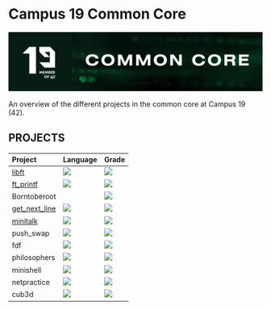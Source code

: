 # Campus 19 Common Core
![common-core-header](https://github.com/P-Claus/19-common-core/blob/main/common-core-header.png)

An overview of the different projects in the common core at Campus 19 (42).

## PROJECTS
<div>

| Project | Language | Grade |
| :--- | :--- | :--- |
| [libft](https://github.com/P-Claus/libft) | <img src="https://img.shields.io/github/languages/top/P-Claus/libft?" /> | <img src="https://img.shields.io/badge/125%20%2F%20100%20-success" />
| [ft_printf](https://github.com/P-Claus/ft_printf) | <img src="https://img.shields.io/github/languages/top/P-Claus/ft_printf?" /> | <img src="https://img.shields.io/badge/100%20%2F%20100%20-success" />
|Borntoberoot |  | <img src="https://img.shields.io/badge/115%20%2F%20100%20-success" /> 
| [get_next_line](https://github.com/P-Claus/get_next_line) | <img src="https://img.shields.io/github/languages/top/P-Claus/get_next_line?" /> | <img src="https://img.shields.io/badge/125%20%2F%20100%20-success" />
| [minitalk](https://github.com/P-Claus/minitalk) | <img src="https://img.shields.io/github/languages/top/P-Claus/minitalk?" /> | <img src="https://img.shields.io/badge/ongoing-orange" />
| push_swap | <img src="#" /> | <img src="https://img.shields.io/badge/ongoing-orange" />
| fdf | <img src="#" /> | <img src="https://img.shields.io/badge/ongoing-orange" />
| philosophers | <img src="#" /> | <img src="https://img.shields.io/badge/ongoing-orange" />
| minishell | <img src="#" /> | <img src="https://img.shields.io/badge/ongoing-orange" />
| netpractice | <img src="#" /> | <img src="https://img.shields.io/badge/ongoing-orange" />
| cub3d | <img src="#" /> | <img src="https://img.shields.io/badge/not_started-red" />




</div>


